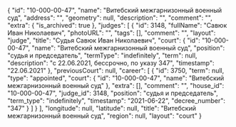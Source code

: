 {
    "id": "10-000-00-47",
    "name": "Витебский межгарнизонный военный суд",
    "address": "",
    "geometry": null,
    "description": "",
    "comment": "",
    "extra": {
        "is_archived": true
    },
    "judges": [
        {
            "id": 3148,
            "fullName": "Савюк Иван Николаевич",
            "photoURL": "",
            "tags": [],
            "comment": "",
            "layout": "judge",
            "title": "Судья Савюк Иван Николаевич",
            "court": {
                "id": "10-000-00-47",
                "name": "Витебский межгарнизонный военный суд",
                "position": "судья и председатель",
                "termType": "indefinitely",
                "term": null,
                "description": "c 22.06.2021, бессрочно, по указу 347",
                "timestamp": "22.06.2021"
            },
            "previousCourt": null,
            "career": [
                {
                    "id": 3750,
                    "term": null,
                    "type": "appointed",
                    "court": {
                        "id": "10-000-00-47",
                        "name": "Витебский межгарнизонный военный суд"
                    },
                    "extra": [],
                    "comment": "",
                    "house_id": "10-000-00-47",
                    "judge_id": 3148,
                    "position": "судья и председатель",
                    "term_type": "indefinitely",
                    "timestamp": "2021-06-22",
                    "decree_number": "347"
                }
            ]
        }
    ],
    "longitude": null,
    "latitude": null,
    "title": "Витебский межгарнизонный военный суд",
    "region": null,
    "layout": "court"
}
